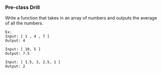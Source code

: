 ### Pre-class Drill

Write a function that takes in an array of numbers and outputs the average of all the numbers.

```
Ex:
Input: [ 1 , 4 , 7 ]
Output: 4

Input: [ 10, 5 ]
Output: 7.5

Input: [ 1.5, 3, 2.5, 1 ]
Output: 2
```
